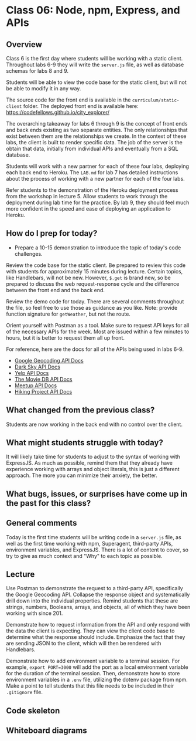 # Class 06: Node, npm, Express, and APIs

## Overview

Class 6 is the first day where students will be working with a static client. Throughout labs 6-9 they will write the `server.js` file, as well as database schemas for labs 8 and 9. 

Students will be able to view the code base for the static client, but will not be able to modify it in any way. 

The source code for the front end is available in the `curriculum/static-client` folder.
The deployed front end is available here: https://codefellows.github.io/city_explorer/

The overarching takeaway for labs 6 through 9 is the concept of front ends and back ends existing as two separate entities. The only relationships that exist between them are the relationships we create. In the context of these labs, the client is built to render specific data. The job of the server is the obtain that data, initially from individual APIs and eventually from a SQL database.

Students will work with a new partner for each of these four labs, deploying each back end to Heroku. The `LAB.md` for lab 7 has detailed instructions about the process of working with a new partner for each of the four labs.

Refer students to the demonstration of the Heroku deployment process from the workshop in lecture 5. Allow students to work through the deployment during lab time for the practice. By lab 9, they should feel much more confident in the speed and ease of deploying an application to Heroku. 

## How do I prep for today?

- Prepare a 10-15 demonstration to introduce the topic of today's code challenges.

Review the code base for the static client. Be prepared to review this code with students for approximately 15 minutes during lecture. Certain topics, like Handlebars, will not be new. However, `$.get` is brand new, so be prepared to discuss the web request-response cycle and the difference between the front end and the back end.

Review the demo code for today. There are several comments throughout the file, so feel free to use those as guidance as you like. Note: provide function signature for `getWeather`, but not the route.

Orient yourself with Postman as a tool. Make sure to request API keys for all of the necessary APIs for the week. Most are issued within a few minutes to hours, but it is better to request them all up front.

For reference, here are the docs for all of the APIs being used in labs 6-9.

- [Google Geocoding API Docs](https://developers.google.com/maps/documentation/geocoding/start)
- [Dark Sky API Docs](https://darksky.net/dev/docs)
- [Yelp API Docs](https://www.yelp.com/developers/documentation/v3/business_search)
- [The Movie DB API Docs](https://developers.themoviedb.org/3/getting-started/introduction)
- [Meetup API Docs](https://www.meetup.com/meetup_api/)
- [Hiking Project API Docs](https://www.hikingproject.com/data)

## What changed from the previous class?

Students are now working in the back end with no control over the client. 

## What might students struggle with today?

It will likely take time for students to adjust to the syntax of working with ExpressJS. As much as possible, remind them that they already have experience working with arrays and object literals, this is just a different approach. The more you can minimize their anxiety, the better. 

## What bugs, issues, or surprises have come up in the past for this class?

## General comments

Today is the first time students will be writing code in a `server.js` file, as well as the first time working with npm, Superagent, third-party APIs, environment variables, and ExpressJS. There is a lot of content to cover, so try to give as much context and "Why" to each topic as possible. 

## Lecture

Use Postman to demonstrate the request to a third-party API, specifically the Google Geocoding API. Collapse the response object and systematically drill down into the individual properties. Remind students that these are strings, numbers, Booleans, arrays, and objects, all of which they have been working with since 201.

Demonstrate how to request information from the API and only respond with the data the client is expecting. They can view the client code base to determine what the response should include. Emphasize the fact that they are sending JSON to the client, which will then be rendered with Handlebars.

Demonstrate how to add environment variable to a terminal session. For example, `export PORT=3000` will add the port as a local environment variable for the duration of the terminal session. Then, demonstrate how to store environment variables in a `.env` file, utilizing the dotenv package from npm. Make a point to tell students that this file needs to be included in their `.gitignore` file.

## Code skeleton

## Whiteboard diagrams
